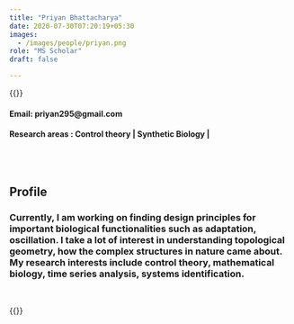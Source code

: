 ```yaml
---
title: "Priyan Bhattacharya"
date: 2020-07-30T07:20:19+05:30
images:
  - /images/people/priyan.png
role: "MS Scholar"
draft: false

---
```


{{<rawhtml>}} 
<div align="justify">
<h4>Email: priyan295@gmail.com</h4>
<h4>Research areas : Control theory | Synthetic Biology |</h4><br>
</div>
<br>
<div>
	<h2>Profile</h2>
	<h3>Currently, I am working on finding design principles for important biological functionalities such as adaptation, oscillation. I take a lot of interest in understanding topological geometry, how the complex structures in nature came about. My research interests include control theory, mathematical biology, time series analysis, systems identification.</h3><br>
</div>

{{</rawhtml>}}